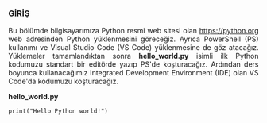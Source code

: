 <h3>GİRİŞ</h3>
<p align="justify">Bu bölümde bilgisayarımıza Python resmi web sitesi olan <a href="https://python.org" target="_blank">https://python.org</a> web adresinden Python yüklenmesini göreceğiz. Ayrıca PowerShell (PS) kullanımı ve Visual Studio Code (VS Code) yüklenmesine de göz atacağız. Yüklemeler tamamlandıktan sonra <b>hello_world.py</b> isimli ilk Python kodumuzu standart bir editörde yazıp PS'de koşturacağız. Ardından ders boyunca kullanacağımız Integrated Development Environment (IDE) olan VS Code'da kodumuzu koşturacağız.</p>

<b>hello_world.py</b>

```
print("Hello Python world!")
```